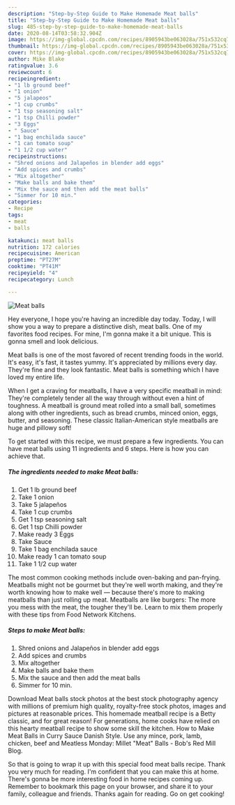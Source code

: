 ```yaml
---
description: "Step-by-Step Guide to Make Homemade Meat balls"
title: "Step-by-Step Guide to Make Homemade Meat balls"
slug: 485-step-by-step-guide-to-make-homemade-meat-balls
date: 2020-08-14T03:58:32.904Z
image: https://img-global.cpcdn.com/recipes/8905943be063028a/751x532cq70/meat-balls-recipe-main-photo.jpg
thumbnail: https://img-global.cpcdn.com/recipes/8905943be063028a/751x532cq70/meat-balls-recipe-main-photo.jpg
cover: https://img-global.cpcdn.com/recipes/8905943be063028a/751x532cq70/meat-balls-recipe-main-photo.jpg
author: Mike Blake
ratingvalue: 3.6
reviewcount: 6
recipeingredient:
- "1 lb ground beef"
- "1 onion"
- "5 jalapeos"
- "1 cup crumbs"
- "1 tsp seasoning salt"
- "1 tsp Chilli powder"
- "3 Eggs"
- " Sauce"
- "1 bag enchilada sauce"
- "1 can tomato soup"
- "1 1/2 cup water"
recipeinstructions:
- "Shred onions and Jalapeños in blender add eggs"
- "Add spices and crumbs"
- "Mix altogether"
- "Make balls and bake them"
- "Mix the sauce and then add the meat balls"
- "Simmer for 10 min."
categories:
- Recipe
tags:
- meat
- balls

katakunci: meat balls 
nutrition: 172 calories
recipecuisine: American
preptime: "PT27M"
cooktime: "PT41M"
recipeyield: "4"
recipecategory: Lunch

---
```



![Meat balls](https://img-global.cpcdn.com/recipes/8905943be063028a/751x532cq70/meat-balls-recipe-main-photo.jpg)

Hey everyone, I hope you're having an incredible day today. Today, I will show you a way to prepare a distinctive dish, meat balls. One of my favorites food recipes. For mine, I'm gonna make it a bit unique. This is gonna smell and look delicious.

Meat balls is one of the most favored of recent trending foods in the world. It's easy, it's fast, it tastes yummy. It's appreciated by millions every day. They're fine and they look fantastic. Meat balls is something which I have loved my entire life.

When I get a craving for meatballs, I have a very specific meatball in mind: They&#39;re completely tender all the way through without even a hint of toughness. A meatball is ground meat rolled into a small ball, sometimes along with other ingredients, such as bread crumbs, minced onion, eggs, butter, and seasoning. These classic Italian-American style meatballs are huge and pillowy soft!


To get started with this recipe, we must prepare a few ingredients. You can have meat balls using 11 ingredients and 6 steps. Here is how you can achieve that.

<!--inarticleads1-->

##### The ingredients needed to make Meat balls:

1. Get 1 lb ground beef
1. Take 1 onion
1. Take 5 jalapeños
1. Take 1 cup crumbs
1. Get 1 tsp seasoning salt
1. Get 1 tsp Chilli powder
1. Make ready 3 Eggs
1. Take  Sauce
1. Take 1 bag enchilada sauce
1. Make ready 1 can tomato soup
1. Take 1 1/2 cup water


The most common cooking methods include oven-baking and pan-frying. Meatballs might not be gourmet but they&#39;re well worth making, and they&#39;re worth knowing how to make well — because there&#39;s more to making meatballs than just rolling up meat. Meatballs are like burgers: The more you mess with the meat, the tougher they&#39;ll be. Learn to mix them properly with these tips from Food Network Kitchens. 

<!--inarticleads2-->

##### Steps to make Meat balls:

1. Shred onions and Jalapeños in blender add eggs
1. Add spices and crumbs
1. Mix altogether
1. Make balls and bake them
1. Mix the sauce and then add the meat balls
1. Simmer for 10 min.


Download Meat balls stock photos at the best stock photography agency with millions of premium high quality, royalty-free stock photos, images and pictures at reasonable prices. This homemade meatball recipe is a Betty classic, and for great reason! For generations, home cooks have relied on this hearty meatball recipe to show some skill the kitchen. How to Make Meat Balls in Curry Sauce Danish Style. Use any mince, pork, lamb, chicken, beef and Meatless Monday: Millet &#34;Meat&#34; Balls - Bob&#39;s Red Mill Blog. 

So that is going to wrap it up with this special food meat balls recipe. Thank you very much for reading. I'm confident that you can make this at home. There's gonna be more interesting food in home recipes coming up. Remember to bookmark this page on your browser, and share it to your family, colleague and friends. Thanks again for reading. Go on get cooking!
